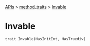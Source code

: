 [APIs](../index.md) > [method_traits](./index.md) > [Invable]()

# Invable

```
trait Invable(HasInitInt, HasTruediv)
```
